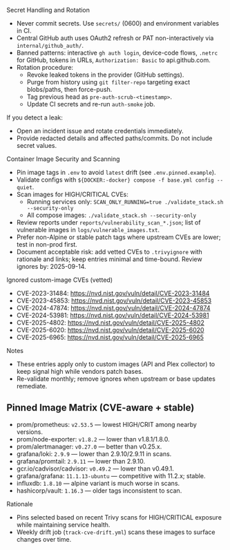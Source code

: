 Secret Handling and Rotation

- Never commit secrets. Use `secrets/` (0600) and environment variables in CI.
- Central GitHub auth uses OAuth2 refresh or PAT non-interactively via `internal/github_auth/`.
- Banned patterns: interactive `gh auth login`, device-code flows, `.netrc` for GitHub, tokens in URLs, `Authorization: Basic` to api.github.com.
- Rotation procedure:
  - Revoke leaked tokens in the provider (GitHub settings).
  - Purge from history using `git filter-repo` targeting exact blobs/paths, then force-push.
  - Tag previous head as `pre-auth-scrub-<timestamp>`.
  - Update CI secrets and re-run `auth-smoke` job.

If you detect a leak:
- Open an incident issue and rotate credentials immediately.
- Provide redacted details and affected paths/commits. Do not include secret values.

Container Image Security and Scanning

- Pin image tags in `.env` to avoid `latest` drift (see `.env.pinned.example`).
- Validate configs with `${DOCKER:-docker} compose -f base.yml config --quiet`.
- Scan images for HIGH/CRITICAL CVEs:
  - Running services only: `SCAN_ONLY_RUNNING=true ./validate_stack.sh --security-only`
  - All compose images: `./validate_stack.sh --security-only`
- Review reports under `reports/vulnerability_scan_*.json`; list of vulnerable images in `logs/vulnerable_images.txt`.
- Prefer non-Alpine or stable patch tags where upstream CVEs are lower; test in non-prod first.
- Document acceptable risk: add vetted CVEs to `.trivyignore` with rationale and links; keep entries minimal and time-bound. Review ignores by: 2025-09-14.

Ignored custom-image CVEs (vetted)

- CVE-2023-31484: https://nvd.nist.gov/vuln/detail/CVE-2023-31484
- CVE-2023-45853: https://nvd.nist.gov/vuln/detail/CVE-2023-45853
- CVE-2024-47874: https://nvd.nist.gov/vuln/detail/CVE-2024-47874
- CVE-2024-53981: https://nvd.nist.gov/vuln/detail/CVE-2024-53981
- CVE-2025-4802:  https://nvd.nist.gov/vuln/detail/CVE-2025-4802
- CVE-2025-6020:  https://nvd.nist.gov/vuln/detail/CVE-2025-6020
- CVE-2025-6965:  https://nvd.nist.gov/vuln/detail/CVE-2025-6965

Notes
- These entries apply only to custom images (API and Plex collector) to keep signal high while vendors patch bases.
- Re-validate monthly; remove ignores when upstream or base updates remediate.

## Pinned Image Matrix (CVE-aware + stable)

- prom/prometheus: `v2.53.5` — lowest HIGH/CRIT among nearby versions.
- prom/node-exporter: `v1.8.2` — lower than v1.8.1/1.8.0.
- prom/alertmanager: `v0.27.0` — better than v0.25.x.
- grafana/loki: `2.9.9` — lower than 2.9.10/2.9.11 in scans.
- grafana/promtail: `2.9.11` — lower than 2.9.10.
- gcr.io/cadvisor/cadvisor: `v0.49.2` — lower than v0.49.1.
- grafana/grafana: `11.1.13-ubuntu` — competitive with 11.2.x; stable.
- influxdb: `1.8.10` — alpine variant is much worse in scans.
- hashicorp/vault: `1.16.3` — older tags inconsistent to scan.

Rationale
- Pins selected based on recent Trivy scans for HIGH/CRITICAL exposure while maintaining service health.
- Weekly drift job (`track-cve-drift.yml`) scans these images to surface changes over time.
